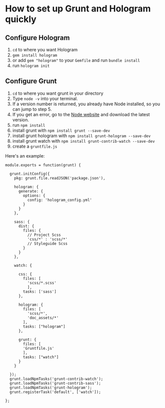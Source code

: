 # How to set up Grunt and Hologram quickly

## Configure Hologram

1. `cd` to where you want Hologram
2. `gem install hologram`
3. or add `gem "hologram"` to your `Gemfile` and run `bundle install`
4. run `hologram init`

## Configure Grunt

1. `cd` to where you want grunt in your directory
2. Type `node -v` into your terminal.
3. If a version number is returned, you already have Node installed, so you can jump to step 5.
4. If you get an error, go to the [Node website](http://nodejs.org/) and download the latest version.
5. run `npm install`
6. install grunt with `npm install grunt --save-dev`
7. install grunt hologram with `npm install grunt-hologram --save-dev`
8. install grunt watch with `npm install grunt-contrib-watch --save-dev`
9. create a `gruntfile.js`

Here's an example:

```
module.exports = function(grunt) {

  grunt.initConfig({
    pkg: grunt.file.readJSON('package.json'),

    hologram: {
      generate: {
        options: {
          config: 'hologram_config.yml'
        }
      }
    },

    sass: {
      dist: {
        files: {
          // Project Scss
          'css/*' : 'scss/*'
          // Styleguide Scss
        }
      }
    },

    watch: {

      css: {
        files: [
          'scss/*.scss'
          ],
        tasks: ['sass']
      },

      hologram: {
        files: [
          'scss/*',
          'doc_assets/*'
        ],
        tasks: ["hologram"]
      },

      grunt: {
        files: [
        'Gruntfile.js'
        ],
        tasks: ["watch"]
      }
    }

  });
  grunt.loadNpmTasks('grunt-contrib-watch');
  grunt.loadNpmTasks('grunt-contrib-sass');
  grunt.loadNpmTasks('grunt-hologram');
  grunt.registerTask('default', ['watch']);

};
```
